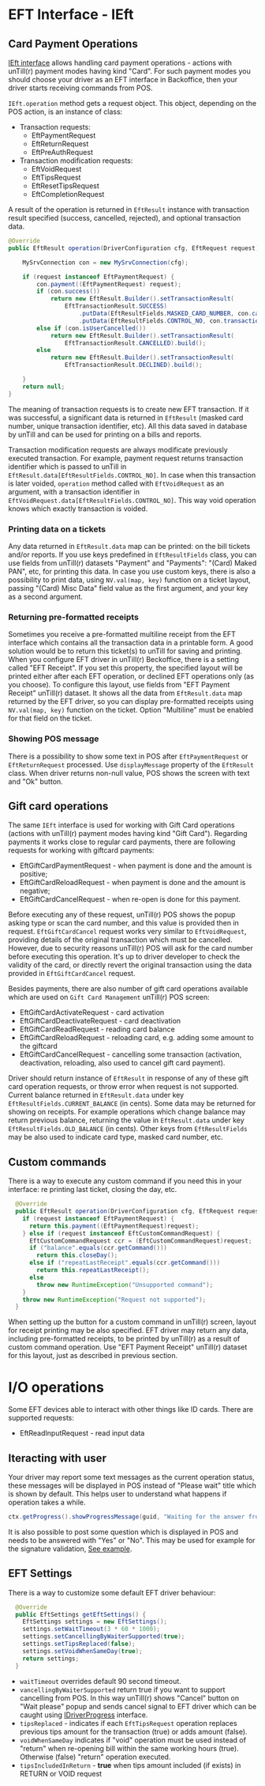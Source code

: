 # EFT Interface - IEft

## Card Payment Operations
[IEft interface](../src/main/java/com/untill/driver/interfaces/eft/IEft.java) allows handling card payment operations - actions with unTill(r) payment modes having kind "Card".
For such payment modes you should choose your driver as an EFT interface in Backoffice, then your driver starts receiving commands from POS.

`IEft.operation` method gets a request object. This object, depending on the POS action, is an instance of class:

- Transaction requests:
  - EftPaymentRequest
  - EftReturnRequest
  - EftPreAuthRequest
- Transaction modification requests:
  - EftVoidRequest
  - EftTipsRequest
  - EftResetTipsRequest
  - EftCompletionRequest

A result of the operation is returned in `EftResult` instance with transaction result specified (success, cancelled, rejected), and optional transaction data.

```java
@Override
public EftResult operation(DriverConfiguration cfg, EftRequest request) {

    MySrvConnection con = new MySrvConnection(cfg);

    if (request instanceof EftPaymentRequest) {
        con.payment((EftPaymentRequest) request);
        if (con.success())
            return new EftResult.Builder().setTransactionResult(
                EftTransactionResult.SUCCESS)
                    .putData(EftResultFields.MASKED_CARD_NUMBER, con.cardNumber())
                    .putData(EftResultFields.CONTROL_NO, con.transactionNo()).build();
        else if (con.isUserCancelled())
            return new EftResult.Builder().setTransactionResult(
                EftTransactionResult.CANCELLED).build();
        else
            return new EftResult.Builder().setTransactionResult(
                EftTransactionResult.DECLINED).build();

    }
    return null;
}
```

The meaning of transaction requests is to create new EFT transaction. If it was successful, a significant data is returned in `EftResult` (masked card number, unique transaction identifier, etc). All this data saved in database by unTill and can be used for printing on a bills and reports.

Transaction modification requests are always modificate previously executed transaction. For example, payment request returns transaction identifier which is passed to unTill in `EftResult.data[EftResultFields.CONTROL_NO]`. In case when this transaction is later voided, `operation` method called with `EftVoidRequest` as an argument, with a transaction identifier in `EftVoidRequest.data[EftResultFields.CONTROL_NO]`. This way void operation knows which exactly transaction is voided.

### Printing data on a tickets
Any data returned in `EftResult.data` map can be printed: on the bill tickets and/or reports. If you use keys predefined in `EftResultFields` class, you can use fields from unTill(r) datasets "Payment" and "Payments": "(Card) Maked PAN", etc, for printing this data. In case you use custom keys, there is also a possibility to print data, using `NV.val(map, key)` function on a ticket layout, passing "(Card) Misc Data" field value as the first argument, and your key as a second argument.

### Returning pre-formatted receipts
Sometimes you receive a pre-formatted multiline receipt from the EFT interface which contains all the transaction data in a printable form. 
A good solution would be to return this ticket(s) to unTill for saving and printing. 
When you configure EFT driver in unTill(r) Beckoffice, there is a setting called "EFT Receipt". If you set this property, the specified layout will be printed either after each EFT operation, or declined EFT operations only (as you choose). To configure this layout, use fields from "EFT Payment Receipt" unTill(r) dataset. It shows all the data from `EftResult.data` map returned by the EFT driver, so you can display pre-formatted receipts using `NV.val(map, key)` function on the ticket. Option "Multiline" must be enabled for that field on the ticket.

### Showing POS message
There is a possibility to show some text in POS after `EftPaymentRequest` or `EftReturnRequest` processed. Use `displayMessage` property of the `EftResult` class. When driver returns non-null value, POS shows the screen with text and "Ok" button.

## Gift card operations
The same `IEft` interface is used for working with Gift Card operations (actions with unTill(r) payment modes having kind "Gift Card"). Regarding payments it works close to regular card payments, there are following requests for working with giftcard payments:
- EftGiftCardPaymentRequest - when payment is done and the amount is positive;
- EftGiftCardReloadRequest - when payment is done and the amount is negative;
- EftGiftCardCancelRequest - when re-open is done for this payment.

Before executing any of these request, unTill(r) POS shows the popup asking type or scan the card number, and this value is provided then in request. `EftGiftCardCancel` request works very similar to `EftVoidRequest`, providing details of the original transaction which must be cancelled. However, due to security reasons unTill(r) POS will ask for the card number before executing this operation. It's up to driver developer to check the validity of the card, or directly revert the original transaction using the data provided in `EftGiftCardCancel` request.

Besides payments, there are also number of gift card operations available which are used on `Gift Card Management` unTill(r) POS screen:
- EftGiftCardActivateRequest - card activation
- EftGiftCardDeactivateRequest - card deactivation
- EftGiftCardReadRequest - reading card balance
- EftGiftCardReloadRequest - reloading card, e.g. adding some amount to the giftcard
- EftGiftCardCancelRequest - cancelling some transaction (activation, deactivation, reloading, also used to cancel gift card payment).

Driver should return instance of `EftResult` in response of any of these gift card operation requests, or throw error when request is not supported. Current balance returned in `EftResult.data` under key `EftResultFields.CURRENT_BALANCE` (in cents). 
Some data may be returned for showing on receipts. For example operations which change balance may return previous balance, returning the value in `EftResult.data` under key `EftResultFields.OLD_BALANCE` (in cents). Other keys from `EftResultFields` may be also used to indicate card type, masked card number, etc. 

## Custom commands
There is a way to execute any custom command if you need this in your interface: re printing last ticket, closing the day, etc. 

```java
  @Override
  public EftResult operation(DriverConfiguration cfg, EftRequest request) {
    if (request instanceof EftPaymentRequest) {
      return this.payment((EftPaymentRequest)request);
    } else if (request instanceof EftCustomCommandRequest) {
      EftCustomCommandRequest ccr = (EftCustomCommandRequest)request;
      if ("balance".equals(ccr.getCommand())) 
        return this.closeDay();
      else if ("repeatLastReceipt".equals(ccr.getCommand()))
        return this.repeatLastReceipt();
      else
        throw new RuntimeException("Unsupported command");
    }
    throw new RuntimeException("Request not supported");
  }
```

When setting up the button for a custom command in unTill(r) screen, layout for receipt printing may be also specified. EFT driver may return any data, including pre-formatted receipts, to be printed by unTill(r) as a result of custom command operation. Use "EFT Payment Receipt" unTill(r) dataset for this layout, just as described in previous section.

# I/O operations
Some EFT devices able to interact with other things like ID cards. There are supported requests: 
- EftReadInputRequest - read input data

## Iteracting with user
Your driver may report some text messages as the current operation status, these messages will be displayed in POS instead of "Please wait" title which is shown by default. This helps user to understand what happens if operation takes a while.
```java
ctx.getProgress().showProgressMessage(guid, "Waiting for the answer from bank");
```

It is also possible to post some question which is displayed in POS and needs to be answered with "Yes" or "No". This may be used for example for the signature validation, [See example](https://github.com/michael-say/untill-driver-devkit-queries-example/blob/master/src/main/java/com/untill/drivers/example/TestQueryDriver.java).     

## EFT Settings
There is a way to customize some default EFT driver behaviour:
```java
  @Override
  public EftSettings getEftSettings() {
    EftSettings settings = new EftSettings();
    settings.setWaitTimeout(3 * 60 * 1000);
    settings.setCancellingByWaiterSupported(true);
    settings.setTipsReplaced(false);
    settings.setVoidWhenSameDay(true);
    return settings;
  }
```

- `waitTimeout` overrides default 90 second timeout.
- `vancellingByWaiterSupported` return true if you want to support cancelling from POS. In this way unTill(r) shows "Cancel" button on "Wait please" popup and sends cancel signal to EFT driver which can be caught using [IDriverProgress](progress.md) interface.
- `tipsReplaced` - indicates if each `EftTipsRequest` operation replaces previous tips amount for the transaction (true) or adds amount (false).
- `voidWhenSameDay` indicates if "void" operation must be used instead of "return" when re-opening bill within the same working hours (true). Otherwise (false) "return" operation executed.
- `tipsIncludedInReturn` - **true** when tips amount included (if exists) in RETURN or VOID request
